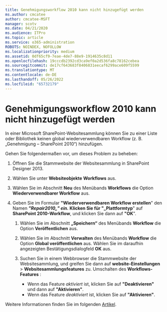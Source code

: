 ```yaml
---
title: Genehmigungsworkflow 2010 kann nicht hinzugefügt werden
ms.author: cmcatee
author: cmcatee-MSFT
manager: scotv
ms.date: 04/21/2020
ms.audience: ITPro
ms.topic: article
ms.service: o365-administration
ROBOTS: NOINDEX, NOFOLLOW
ms.localizationpriority: medium
ms.assetid: 0df65cf9-7eae-4de7-88e9-1914635c8d11
ms.openlocfilehash: 19cccdb2392cd3ca9ef0a2d536fa8c78162cebea
ms.sourcegitcommit: de17cf643683f8406831eecaf6299ace609f5599
ms.translationtype: MT
ms.contentlocale: de-DE
ms.lasthandoff: 05/26/2022
ms.locfileid: "65732179"
---
```

# <a name="unable-to-add-2010-approval-workflow"></a>Genehmigungsworkflow 2010 kann nicht hinzugefügt werden

In einer Microsoft SharePoint-Websitesammlung können Sie zu einer Liste oder Bibliothek keinen global wiederverwendbaren Workflow (z. B. „Genehmigung – SharePoint 2010“) hinzufügen.

Gehen Sie folgendermaßen vor, um dieses Problem zu beheben:

1. Öffnen Sie die Stammwebsite der Websitesammlung in SharePoint Designer 2013.

2. Wählen Sie unter **Websiteobjekte** **Workflows** aus.

3. Wählen Sie im Abschnitt **Neu** des Menübands **Workflows** die Option **Wiederverwendbarer Workflow** aus.

4. Geben Sie im Formular **"Wiederverwendbaren Workflow erstellen**" den Namen **_"Repair2010_*_" ein.* Klicken Sie für "_Plattformtyp**" auf **SharePoint 2010-Workflow**, und klicken Sie dann auf **"OK**".

   1. Wählen Sie im Abschnitt **„Speichern“** des Menübands **Workflow** die Option **Veröffentlichen** aus.

   2. Wählen Sie im Abschnitt **Verwalten** des Menübands **Workflow** die Option **Global veröffentlichen** aus. Wählen Sie im daraufhin angezeigten Bestätigungsdialogfeld **OK** aus.

   3. Suchen Sie in einem Webbrowser die Stammwebsite der Websitesammlung, und greifen Sie dann auf **website-Einstellungen** \> **Websitesammlungsfeatures** zu. Umschalten des **Workflows-Features** :
      - Wenn das Feature *aktiviert* ist, klicken Sie auf **"Deaktivieren"** und dann auf **"Aktivieren"**.
      - Wenn das Feature *deaktiviert* ist, klicken Sie auf **"Aktivieren"**.

Weitere Informationen finden Sie im folgenden [Artikel](https://go.microsoft.com/fwlink/?linkid=2047770&amp;clcid=0x409).
